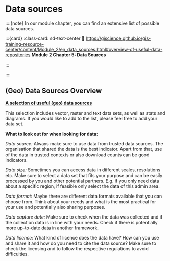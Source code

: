 # Data sources

::::{note}
In our module chapter, you can find an extensive list of possible data sources.

:::{card}
:class-card: sd-text-center
:link: https://giscience.github.io/gis-training-resource-center/content/Module_2/en_data_sources.html#overview-of-useful-data-repositories
__Module 2 Chapter 5: Data Sources__

:::

::::

## (Geo) Data Sources Overview

__[A selection of useful (geo) data sources](https://docs.google.com/document/d/1apsMZ1ecM6rylRszP8rZfIj-yj14ARs86iQ5ZtkrLZ4/edit#)__

This selection includes vector, raster and text data sets, as well as stats and diagrams. If you would like to add to the list, please feel free to add your data set.

__What to look out for when looking for data:__

*Data source:*
Always make sure to use data from trusted data sources. The organisation that shared the data is the best indicator. Apart from that, use of the data in trusted contexts or also download counts can be good indicators.

*Data size:*
Sometimes you can access data in different scales, resolutions etc. Make sure to select a data set that fits your purpose and can be easily processed by you and other potential partners. E.g. if you only need data about a specific region, if feasible only select the data of this admin area.

*Data format:*
Maybe there are different data formats available that you can choose from. Think about your needs and what is the most practical for your use and potentially also sharing purposes.

*Data capture date:*
Make sure to check when the data was collected and if the collection data is in line with your needs. Check if there is potentially more up-to-date data in another framework.

*Data licence:*
What kind of licence does the data have? How can you use and share it and how do you need to cite the data source? Make sure to check the licensing and to follow the respective regulations to avoid difficulties.